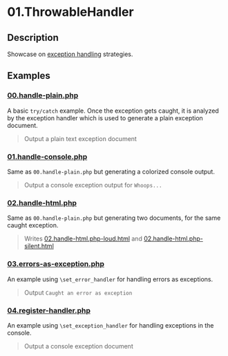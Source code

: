 # 01.ThrowableHandler

## Description

Showcase on [exception handling](https://www.php.net/manual/en/language.exceptions.php) strategies.

## Examples

### [00.handle-plain.php](00.handle-plain.php)

A basic `try/catch` example. Once the exception gets caught, it is analyzed by the exception handler which is used to generate a plain exception document.

> Output a plain text exception document

### [01.handle-console.php](01.handle-console.php)

Same as `00.handle-plain.php` but generating a colorized console output.

> Output a console exception output for `Whoops...`

### [02.handle-html.php](02.handle-html.php)

Same as `00.handle-plain.php` but generating two documents, for the same caught exception.

> Writes [02.handle-html.php-loud.html](02.handle-html.php-loud.html) and [02.handle-html.php-silent.html](02.handle-html.php-silent.html)

### [03.errors-as-exception.php](03.errors-as-exception.php)

An example using `\set_error_handler` for handling errors as exceptions.

> Output `Caught an error as exception`

### [04.register-handler.php](04.register-handler.php)

An example using `\set_exception_handler` for handling exceptions in the console.

> Output a console exception document
